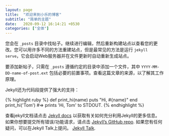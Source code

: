 ```yaml
---
layout: page
title:  "欢迎来到小乐的博客"
subtitle: "简单的主题"
date:   2020-09-12 16:14:21 +0530
categories: ["全体"]
---
```

您会在 `_posts` 目录中找帖子。继续进行编辑，然后重新构建站点以查看您的更改。您可以用许多不同的方法重建站点，但是最常见的方法是运行 `jekyll serve`，它会启动Web服务器并在文件更新时自动重新生成站点。

要添加新帖子，只需在 `_posts` 遵循约定的目录中添加一个文件，其中 `YYYY-MM-DD-name-of-post.ext` 包括必要的前置事项。查看这篇文章的来源，以了解其工作原理。

Jekyll还为代码段提供了强大的支持：

{% highlight ruby %}
def print_hi(name)
  puts "Hi, #{name}"
end
print_hi('Tom')
#=> prints 'Hi, Tom' to STDOUT.
{% endhighlight %}

查看jekyll文档请点击 [Jekyll docs][jekyll-docs] 以获取有关如何充分利用Jekyll的更多信息。 如果你想要提交所有错误/功能请求，请点击 [Jekyll’s GitHub repo][jekyll-gh]. 如果您有任何疑问，可以在Jekyll Talk上提问。 [Jekyll Talk][jekyll-talk].

[jekyll-docs]: http://jekyllrb.com/docs/home
[jekyll-gh]:   https://github.com/jekyll/jekyll
[jekyll-talk]: https://talk.jekyllrb.com/